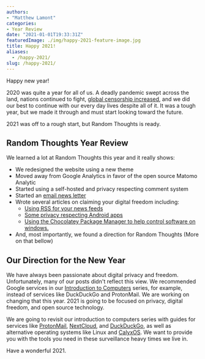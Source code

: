 ```yaml
---
authors: 
- "Matthew Lamont"
categories:
- Year Review
date: "2021-01-01T19:33:31Z"
featuredImage: ./img/happy-2021-feature-image.jpg
title: Happy 2021!
aliases:
  - /happy-2021/
slug: /happy-2021/
---
```


Happy new year! 

2020 was quite a year for all of us. A deadly pandemic swept across the land, nations continued to fight, [global censorship increased](https://censoredplanet.org/censoredplanet), and we did our best to continue with our every day lives despite all of it. It was a tough year, but we made it through and must start looking toward the future.

2021 was off to a rough start, but Random Thoughts is ready.

## Random Thoughts Year Review

We learned a lot at Random Thoughts this year and it really shows:

<!-- wp:list -->
*   We redesigned the website using a new theme
*   Moved away from Google Analytics in favor of the open source Matomo Analytic
*   Started using a self-hosted and privacy respecting comment system
*   Started an [email news letter](https://mattlamont.us10.list-manage.com/subscribe/post?u=a820067c8ef2fc0b87d9d0c4b&id=9da5c9edd0)
*   Wrote several articles on claiming your digital freedom including:
    *   [Using RSS for your news feeds](https://www.blog.mattlamont.com/rss-our-information-diet/)
    *   [Some privacy respecting Android apps](https://www.blog.mattlamont.com/open-source-alternatives-to-common-android-apps/)
    *   [Using the Chocolatey Package Manager to help control software on windows.](https://www.blog.mattlamont.com/chocolatey-package-manager-for-windows/)
*   And, most importantly, we found a direction for Random Thoughts (More on that bellow)
<!-- /wp:list -->

## Our Direction for the New Year

We have always been passionate about digital privacy and freedom. Unfortunately, many of our posts didn't reflect this view. We recommended Google services in our [Introduction to Computers](https://www.blog.mattlamont.com/category/tech-tips/introduction-to-computers/) series, for example, instead of services like DuckDuckGo and ProtonMail. We are working on changing that this year. 2021 is going to be focused on privacy, digital freedom, and open source technology.

We are going to revisit our introduction to computers series with guides for services like [ProtonMail](https://protonmail.com), [NextCloud](https://nextcloud.com), and [DuckDuckGo](https://duckduckgo.com), as well as alternative operating systems like Linux and [CalyxOS](https://calyxos.org). We want to provide you with the tools you need in these surveillance heavy times we live in.

Have a wonderful 2021.
